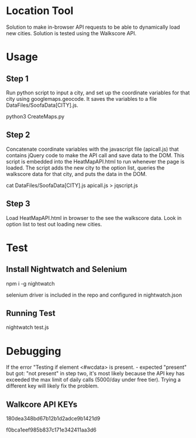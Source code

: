 # Location Tool

Solution to make in-browser API requests to be able to dynamically load new cities. Solution is tested using the Walkscore API.

# Usage

## Step 1

Run python script to input a city, and set up the coordinate variables for that city using googlemaps.geocode. It saves the variables to a file DataFiles/SoofaData[CITY].js.

  python3 CreateMaps.py
  
## Step 2

Concatenate coordinate variables with the javascript file (apicall.js) that contains jQuery code to make the API call and save data to the DOM. This script is embedded into the HeatMapAPI.html to run whenever the page is loaded. The script adds the new city to the option list, queries the walkscore data for that city, and puts the data in the DOM.

  cat DataFiles/SoofaData[CITY].js apicall.js > jqscript.js
 
## Step 3

Load HeatMapAPI.html in browser to the see the walkscore data. Look in option list to test out loading new cities. 

# Test

## Install Nightwatch and Selenium

  npm i -g nightwatch
  
  selenium driver is included in the repo and configured in nightwatch.json
  
## Running Test

   nightwatch test.js
   
# Debugging

If the error "Testing if element <#wcdata> is present.  - expected "present" but got: "not present" in step two, it's most likely because the API key has exceeded the max limit of daily calls (5000/day under free tier). Trying a different key will likely fix the problem.

## Walkcore API KEYs

180dea348bd67b12b1d2adce9b1421d9

f0bca1eef985b837c171e342411aa3d6



